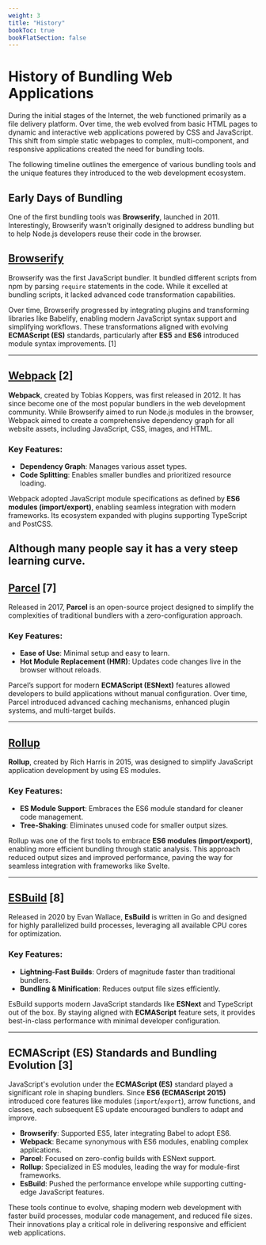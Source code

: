 ```yaml
---
weight: 3
title: "History"
bookToc: true
bookFlatSection: false
---
```

# History of Bundling Web Applications

During the initial stages of the Internet, the web functioned primarily as a file delivery platform. Over time, the web evolved from basic HTML pages to dynamic and interactive web applications powered by CSS and JavaScript. This shift from simple static webpages to complex, multi-component, and responsive applications created the need for bundling tools.

The following timeline outlines the emergence of various bundling tools and the unique features they introduced to the web development ecosystem.

## Early Days of Bundling

One of the first bundling tools was **Browserify**, launched in 2011. Interestingly, Browserify wasn’t originally designed to address bundling but to help Node.js developers reuse their code in the browser.

## [Browserify](https://browserify.org/)

Browserify was the first JavaScript bundler. It bundled different scripts from npm by parsing `require` statements in the code. While it excelled at bundling scripts, it lacked advanced code transformation capabilities.

Over time, Browserify progressed by integrating plugins and transforming libraries like Babelify, enabling modern JavaScript syntax support and simplifying workflows. These transformations aligned with evolving **ECMAScript (ES)** standards, particularly after **ES5** and **ES6** introduced module syntax improvements. [1]

---

## [Webpack](https://webpack.js.org/) [2]

**Webpack**, created by Tobias Koppers, was first released in 2012. It has since become one of the most popular bundlers in the web development community. While Browserify aimed to run Node.js modules in the browser, Webpack aimed to create a comprehensive dependency graph for all website assets, including JavaScript, CSS, images, and HTML.

### Key Features:

- **Dependency Graph**: Manages various asset types.
- **Code Splitting**: Enables smaller bundles and prioritized resource loading.

Webpack adopted JavaScript module specifications as defined by **ES6 modules (import/export)**, enabling seamless integration with modern frameworks. Its ecosystem expanded with plugins supporting TypeScript and PostCSS.

Although many people say it has a very steep learning curve.
---

## [Parcel](https://parceljs.org/) [7]

Released in 2017, **Parcel** is an open-source project designed to simplify the complexities of traditional bundlers with a zero-configuration approach.

### Key Features:

- **Ease of Use**: Minimal setup and easy to learn.
- **Hot Module Replacement (HMR)**: Updates code changes live in the browser without reloads.

Parcel’s support for modern **ECMAScript (ESNext)** features allowed developers to build applications without manual configuration. Over time, Parcel introduced advanced caching mechanisms, enhanced plugin systems, and multi-target builds.

---

## [Rollup](https://rollupjs.org/)

**Rollup**, created by Rich Harris in 2015, was designed to simplify JavaScript application development by using ES modules.

### Key Features:

- **ES Module Support**: Embraces the ES6 module standard for cleaner code management.
- **Tree-Shaking**: Eliminates unused code for smaller output sizes.

Rollup was one of the first tools to embrace **ES6 modules (import/export)**, enabling more efficient bundling through static analysis. This approach reduced output sizes and improved performance, paving the way for seamless integration with frameworks like Svelte.

---

## [ESBuild](https://esbuild.github.io/) [8]

Released in 2020 by Evan Wallace, **EsBuild** is written in Go and designed for highly parallelized build processes, leveraging all available CPU cores for optimization.

### Key Features:

- **Lightning-Fast Builds**: Orders of magnitude faster than traditional bundlers.
- **Bundling & Minification**: Reduces output file sizes efficiently.

EsBuild supports modern JavaScript standards like **ESNext** and TypeScript out of the box. By staying aligned with **ECMAScript** feature sets, it provides best-in-class performance with minimal developer configuration.

---

## ECMAScript (ES) Standards and Bundling Evolution [3]

JavaScript's evolution under the **ECMAScript (ES)** standard played a significant role in shaping bundlers. Since **ES6 (ECMAScript 2015)** introduced core features like modules (`import`/`export`), arrow functions, and classes, each subsequent ES update encouraged bundlers to adapt and improve.

- **Browserify**: Supported ES5, later integrating Babel to adopt ES6.
- **Webpack**: Became synonymous with ES6 modules, enabling complex applications.
- **Parcel**: Focused on zero-config builds with ESNext support.
- **Rollup**: Specialized in ES modules, leading the way for module-first frameworks.
- **EsBuild**: Pushed the performance envelope while supporting cutting-edge JavaScript features.

These tools continue to evolve, shaping modern web development with faster build processes, modular code management, and reduced file sizes. Their innovations play a critical role in delivering responsive and efficient web applications.

